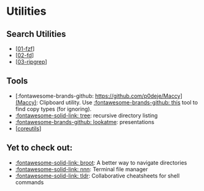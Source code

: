Utilities
===

Search Utilities
---

- [[01-fzf]]
- [[02-fd]]
- [[03-ripgrep]]

Tools
---

- [:fontawesome-brands-github: https://github.com/p0deje/Maccy](Maccy):
    Clipboard utility. Use [:fontawesome-brands-github:
    this](https://github.com/sindresorhus/Pasteboard-Viewer) tool to find copy
    types (for ignoring).
- [:fontawesome-solid-link: tree](https://formulae.brew.sh/formula/tree): recursive directory listing
- [:fontawesome-brands-github: lookatme](https://github.com/d0c-s4vage/lookatme): presentations
- [[coreutils]]

Yet to check out:
---

- [:fontawesome-solid-link: broot](https://github.com/Canop/broot): A better way to navigate directories
- [:fontawesome-solid-link: nnn](https://github.com/jarun/nnn): Terminal file manager
- [:fontawesome-solid-link: tldr](https://github.com/tldr-pages/tldr): Collaborative cheatsheets for shell commands

[//begin]: # "Autogenerated link references for markdown compatibility"
[01-fzf]: 01-fzf.md "FZF"
[02-fd]: 02-fd.md "fd"
[03-ripgrep]: 03-ripgrep.md "ripgrep"
[coreutils]: coreutils/coreutils.md "CoreUtils"
[//end]: # "Autogenerated link references"